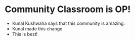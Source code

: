 # Community Classroom is OP!

- Kunal Kushwaha says that this community is amazing.
- Kunal made this change
- This is best!

